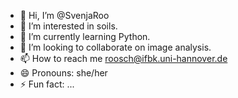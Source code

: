 - 👋 Hi, I’m @SvenjaRoo
- 👀 I’m interested in soils.
- 🌱 I’m currently learning Python.
- 💞️ I’m looking to collaborate on image analysis.
- 📫 How to reach me roosch@ifbk.uni-hannover.de
- 😄 Pronouns: she/her
- ⚡ Fun fact: ...

<!---
SvenjaRoo/SvenjaRoo is a ✨ special ✨ repository because its `README.md` (this file) appears on your GitHub profile.
You can click the Preview link to take a look at your changes.
--->

